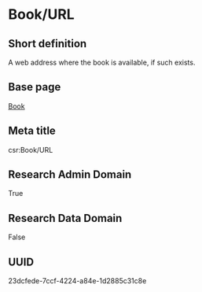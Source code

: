 # Book/URL
## Short definition
A web address where the book is available, if such exists.
## Base page
[Book](https://github.com/EuroCRIS/CASRAI-Dictionairies/blob/main/Objects/Book.md)
## Meta title
csr:Book/URL
## Research Admin Domain
True
## Research Data Domain
False
## UUID
23dcfede-7ccf-4224-a84e-1d2885c31c8e
